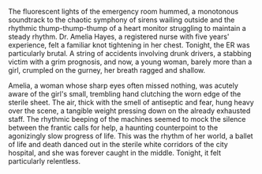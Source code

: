 The fluorescent lights of the emergency room hummed, a monotonous soundtrack to the chaotic symphony of sirens wailing outside and the rhythmic thump-thump-thump of a heart monitor struggling to maintain a steady rhythm.  Dr. Amelia Hayes, a registered nurse with five years' experience, felt a familiar knot tightening in her chest.  Tonight, the ER was particularly brutal.  A string of accidents involving drunk drivers, a stabbing victim with a grim prognosis, and now, a young woman, barely more than a girl, crumpled on the gurney, her breath ragged and shallow.

Amelia, a woman whose sharp eyes often missed nothing, was acutely aware of the girl's small, trembling hand clutching the worn edge of the sterile sheet.  The air, thick with the smell of antiseptic and fear, hung heavy over the scene, a tangible weight pressing down on the already exhausted staff.  The rhythmic beeping of the machines seemed to mock the silence between the frantic calls for help, a haunting counterpoint to the agonizingly slow progress of life.  This was the rhythm of her world, a ballet of life and death danced out in the sterile white corridors of the city hospital, and she was forever caught in the middle.  Tonight, it felt particularly relentless.
